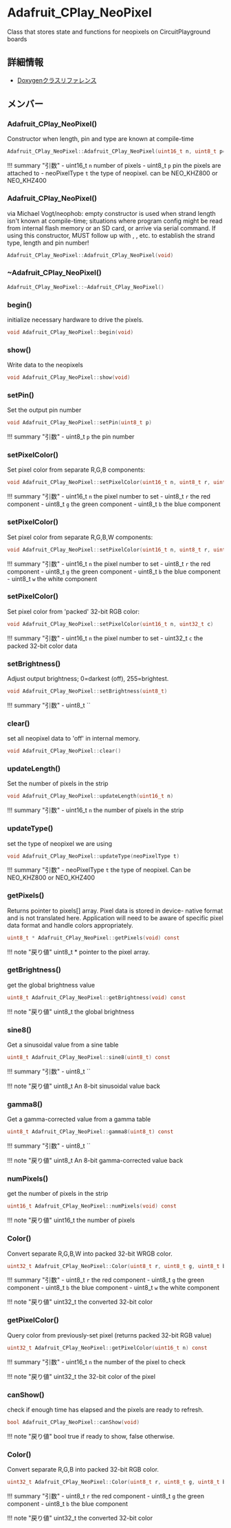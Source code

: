 # Adafruit_CPlay_NeoPixel

Class that stores state and functions for neopixels on CircuitPlayground boards 

## 詳細情報

- [Doxygenクラスリファレンス](https://lang-ship.com/reference/Arduino/latest/class_adafruit___c_play___neo_pixel.html)

## メンバー

### Adafruit_CPlay_NeoPixel()
Constructor when length, pin and type are known at compile-time


```c
Adafruit_CPlay_NeoPixel::Adafruit_CPlay_NeoPixel(uint16_t n, uint8_t p=17, neoPixelType t=NEO_GRB+NEO_KHZ800)
```

!!! summary "引数"
	- uint16_t `n` number of pixels 
	- uint8_t `p` pin the pixels are attached to 
	- neoPixelType `t` the type of neopixel. can be NEO_KHZ800 or NEO_KHZ400 



### Adafruit_CPlay_NeoPixel()
via Michael Vogt/neophob: empty constructor is used when strand length isn't known at compile-time; situations where program config might be read from internal flash memory or an SD card, or arrive via serial command. If using this constructor, MUST follow up with , , etc. to establish the strand type, length and pin number!


```c
Adafruit_CPlay_NeoPixel::Adafruit_CPlay_NeoPixel(void)
```



### ~Adafruit_CPlay_NeoPixel()



```c
Adafruit_CPlay_NeoPixel::~Adafruit_CPlay_NeoPixel()
```



### begin()
initialize necessary hardware to drive the pixels.


```c
void Adafruit_CPlay_NeoPixel::begin(void)
```



### show()
Write data to the neopixels



```c
void Adafruit_CPlay_NeoPixel::show(void)
```



### setPin()
Set the output pin number


```c
void Adafruit_CPlay_NeoPixel::setPin(uint8_t p)
```

!!! summary "引数"
	- uint8_t `p` the pin number 



### setPixelColor()
Set pixel color from separate R,G,B components:


```c
void Adafruit_CPlay_NeoPixel::setPixelColor(uint16_t n, uint8_t r, uint8_t g, uint8_t b)
```

!!! summary "引数"
	- uint16_t `n` the pixel number to set 
	- uint8_t `r` the red component 
	- uint8_t `g` the green component 
	- uint8_t `b` the blue component 



### setPixelColor()
Set pixel color from separate R,G,B,W components:


```c
void Adafruit_CPlay_NeoPixel::setPixelColor(uint16_t n, uint8_t r, uint8_t g, uint8_t b, uint8_t w)
```

!!! summary "引数"
	- uint16_t `n` the pixel number to set 
	- uint8_t `r` the red component 
	- uint8_t `g` the green component 
	- uint8_t `b` the blue component 
	- uint8_t `w` the white component 



### setPixelColor()
Set pixel color from 'packed' 32-bit RGB color:


```c
void Adafruit_CPlay_NeoPixel::setPixelColor(uint16_t n, uint32_t c)
```

!!! summary "引数"
	- uint16_t `n` the pixel number to set 
	- uint32_t `c` the packed 32-bit color data 



### setBrightness()
Adjust output brightness; 0=darkest (off), 255=brightest.


```c
void Adafruit_CPlay_NeoPixel::setBrightness(uint8_t)
```

!!! summary "引数"
	- uint8_t `` 



### clear()
set all neopixel data to 'off' in internal memory.



```c
void Adafruit_CPlay_NeoPixel::clear()
```



### updateLength()
Set the number of pixels in the strip


```c
void Adafruit_CPlay_NeoPixel::updateLength(uint16_t n)
```

!!! summary "引数"
	- uint16_t `n` the number of pixels in the strip 



### updateType()
set the type of neopixel we are using


```c
void Adafruit_CPlay_NeoPixel::updateType(neoPixelType t)
```

!!! summary "引数"
	- neoPixelType `t` the type of neopixel. Can be NEO_KHZ800 or NEO_KHZ400 



### getPixels()
Returns pointer to pixels[] array. Pixel data is stored in device- native format and is not translated here. Application will need to be aware of specific pixel data format and handle colors appropriately.



```c
uint8_t * Adafruit_CPlay_NeoPixel::getPixels(void) const
```

!!! note "戻り値"
	uint8_t * pointer to the pixel array. 



### getBrightness()
get the global brightness value



```c
uint8_t Adafruit_CPlay_NeoPixel::getBrightness(void) const
```

!!! note "戻り値"
	uint8_t the global brightness 



### sine8()
Get a sinusoidal value from a sine table


```c
uint8_t Adafruit_CPlay_NeoPixel::sine8(uint8_t) const
```

!!! summary "引数"
	- uint8_t `` 

!!! note "戻り値"
	uint8_t An 8-bit sinusoidal value back 



### gamma8()
Get a gamma-corrected value from a gamma table


```c
uint8_t Adafruit_CPlay_NeoPixel::gamma8(uint8_t) const
```

!!! summary "引数"
	- uint8_t `` 

!!! note "戻り値"
	uint8_t An 8-bit gamma-corrected value back 



### numPixels()
get the number of pixels in the strip



```c
uint16_t Adafruit_CPlay_NeoPixel::numPixels(void) const
```

!!! note "戻り値"
	uint16_t the number of pixels 



### Color()
Convert separate R,G,B,W into packed 32-bit WRGB color.


```c
uint32_t Adafruit_CPlay_NeoPixel::Color(uint8_t r, uint8_t g, uint8_t b, uint8_t w)
```

!!! summary "引数"
	- uint8_t `r` the red component 
	- uint8_t `g` the green component 
	- uint8_t `b` the blue component 
	- uint8_t `w` the white component 

!!! note "戻り値"
	uint32_t the converted 32-bit color



### getPixelColor()
Query color from previously-set pixel (returns packed 32-bit RGB value)


```c
uint32_t Adafruit_CPlay_NeoPixel::getPixelColor(uint16_t n) const
```

!!! summary "引数"
	- uint16_t `n` the number of the pixel to check 

!!! note "戻り値"
	uint32_t the 32-bit color of the pixel



### canShow()
check if enough time has elapsed and the pixels are ready to refresh.



```c
bool Adafruit_CPlay_NeoPixel::canShow(void)
```

!!! note "戻り値"
	bool true if ready to show, false otherwise. 



### Color()
Convert separate R,G,B into packed 32-bit RGB color.


```c
uint32_t Adafruit_CPlay_NeoPixel::Color(uint8_t r, uint8_t g, uint8_t b)
```

!!! summary "引数"
	- uint8_t `r` the red component 
	- uint8_t `g` the green component 
	- uint8_t `b` the blue component 

!!! note "戻り値"
	uint32_t the converted 32-bit color



